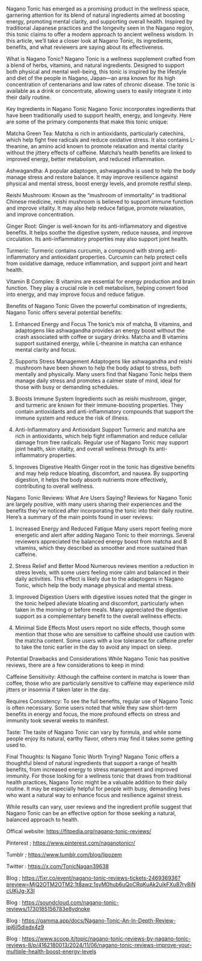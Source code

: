 Nagano Tonic has emerged as a promising product in the wellness space, garnering attention for its blend of natural ingredients aimed at boosting energy, promoting mental clarity, and supporting overall health. Inspired by traditional Japanese practices and the longevity seen in the Nagano region, this tonic claims to offer a modern approach to ancient wellness wisdom. In this article, we’ll take a closer look at Nagano Tonic, its ingredients, benefits, and what reviewers are saying about its effectiveness.

What is Nagano Tonic?
Nagano Tonic is a wellness supplement crafted from a blend of herbs, vitamins, and natural ingredients. Designed to support both physical and mental well-being, this tonic is inspired by the lifestyle and diet of the people in Nagano, Japan—an area known for its high concentration of centenarians and low rates of chronic disease. The tonic is available as a drink or concentrate, allowing users to easily integrate it into their daily routine.

Key Ingredients in Nagano Tonic
Nagano Tonic incorporates ingredients that have been traditionally used to support health, energy, and longevity. Here are some of the primary components that make this tonic unique:

Matcha Green Tea: Matcha is rich in antioxidants, particularly catechins, which help fight free radicals and reduce oxidative stress. It also contains L-theanine, an amino acid known to promote relaxation and mental clarity without the jittery effects of caffeine. Matcha’s health benefits are linked to improved energy, better metabolism, and reduced inflammation.

Ashwagandha: A popular adaptogen, ashwagandha is used to help the body manage stress and restore balance. It may improve resilience against physical and mental stress, boost energy levels, and promote restful sleep.

Reishi Mushroom: Known as the “mushroom of immortality” in traditional Chinese medicine, reishi mushroom is believed to support immune function and improve vitality. It may also help reduce fatigue, promote relaxation, and improve concentration.

Ginger Root: Ginger is well-known for its anti-inflammatory and digestive benefits. It helps soothe the digestive system, reduce nausea, and improve circulation. Its anti-inflammatory properties may also support joint health.

Turmeric: Turmeric contains curcumin, a compound with strong anti-inflammatory and antioxidant properties. Curcumin can help protect cells from oxidative damage, reduce inflammation, and support joint and heart health.

Vitamin B Complex: B vitamins are essential for energy production and brain function. They play a crucial role in cell metabolism, helping convert food into energy, and may improve focus and reduce fatigue.

Benefits of Nagano Tonic
Given the powerful combination of ingredients, Nagano Tonic offers several potential benefits:

1. Enhanced Energy and Focus
The tonic’s mix of matcha, B vitamins, and adaptogens like ashwagandha provides an energy boost without the crash associated with coffee or sugary drinks. Matcha and B vitamins support sustained energy, while L-theanine in matcha can enhance mental clarity and focus.

2. Supports Stress Management
Adaptogens like ashwagandha and reishi mushroom have been shown to help the body adapt to stress, both mentally and physically. Many users find that Nagano Tonic helps them manage daily stress and promotes a calmer state of mind, ideal for those with busy or demanding schedules.

3. Boosts Immune System
Ingredients such as reishi mushroom, ginger, and turmeric are known for their immune-boosting properties. They contain antioxidants and anti-inflammatory compounds that support the immune system and reduce the risk of illness.

4. Anti-Inflammatory and Antioxidant Support
Turmeric and matcha are rich in antioxidants, which help fight inflammation and reduce cellular damage from free radicals. Regular use of Nagano Tonic may support joint health, skin vitality, and overall wellness through its anti-inflammatory properties.

5. Improves Digestive Health
Ginger root in the tonic has digestive benefits and may help reduce bloating, discomfort, and nausea. By supporting digestion, it helps the body absorb nutrients more effectively, contributing to overall wellness.

Nagano Tonic Reviews: What Are Users Saying?
Reviews for Nagano Tonic are largely positive, with many users sharing their experiences and the benefits they’ve noticed after incorporating the tonic into their daily routine. Here’s a summary of the main points found in user reviews:

1. Increased Energy and Reduced Fatigue
Many users report feeling more energetic and alert after adding Nagano Tonic to their mornings. Several reviewers appreciated the balanced energy boost from matcha and B vitamins, which they described as smoother and more sustained than caffeine.

2. Stress Relief and Better Mood
Numerous reviews mention a reduction in stress levels, with some users feeling more calm and balanced in their daily activities. This effect is likely due to the adaptogens in Nagano Tonic, which help the body manage physical and mental stress.

3. Improved Digestion
Users with digestive issues noted that the ginger in the tonic helped alleviate bloating and discomfort, particularly when taken in the morning or before meals. Many appreciated the digestive support as a complementary benefit to the overall wellness effects.

4. Minimal Side Effects
Most users report no side effects, though some mention that those who are sensitive to caffeine should use caution with the matcha content. Some users with a low tolerance for caffeine prefer to take the tonic earlier in the day to avoid any impact on sleep.

Potential Drawbacks and Considerations
While Nagano Tonic has positive reviews, there are a few considerations to keep in mind:

Caffeine Sensitivity: Although the caffeine content in matcha is lower than coffee, those who are particularly sensitive to caffeine may experience mild jitters or insomnia if taken later in the day.

Requires Consistency: To see the full benefits, regular use of Nagano Tonic is often necessary. Some users noted that while they saw short-term benefits in energy and focus, the more profound effects on stress and immunity took several weeks to manifest.

Taste: The taste of Nagano Tonic can vary by formula, and while some people enjoy its natural, earthy flavor, others may find it takes some getting used to.

Final Thoughts: Is Nagano Tonic Worth Trying?
Nagano Tonic offers a thoughtful blend of natural ingredients that support a range of health benefits, from increased energy to stress management and improved immunity. For those looking for a wellness tonic that draws from traditional health practices, Nagano Tonic might be a valuable addition to their daily routine. It may be especially helpful for people with busy, demanding lives who want a natural way to enhance focus and resilience against stress.

While results can vary, user reviews and the ingredient profile suggest that Nagano Tonic can be an effective option for those seeking a natural, balanced approach to health.


Offical website: https://fitpedia.org/nagano-tonic-reviews/ 

Pinterest ; https://www.pinterest.com/naganotonicr/ 

Tumblr ; https://www.tumblr.com/blog/lipozem 

Twitter : https://x.com/TonicNagan39638 

Blog ; https://fixr.co/event/nagano-tonic-reviews-tickets-246936936?preview=MjQ2OTM2OTM2:1t8awz:1syM0hub6uQoCRqKuAk2uikFXu87ry8iNcUKjJg-X3I 

Blog : https://soundcloud.com/nagano-tonic-reviews/1730185156783e8ydnoke 

Blog : https://gamma.app/docs/Nagano-Tonic-An-In-Depth-Review-jpj6il5dixdx4z9 

Blog : https://www.scoop.it/topic/nagano-tonic-reviews-by-nagano-tonic-reviews-8/p/4162180013/2024/11/06/nagano-tonic-reviews-improve-your-multiple-health-boost-energy-levels 
